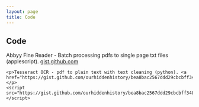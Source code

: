 ```yaml
---
layout: page
title: Code
---
```


<div class="container">
  <div class="page-container">
    <h2>Code</h2>
    <p>Abbyy Fine Reader - Batch processing pdfs to single page txt files (applescript). <a href="https://gist.github.com/ourhiddenhistory/45aa898352997a1a76732a368493ccce">gist.github.com</a></p>
    <script src="https://gist.github.com/ourhiddenhistory/45aa898352997a1a76732a368493ccce.js"></script>

    <p>Tesseract OCR - pdf to plain text with text cleaning (python). <a href="https://gist.github.com/ourhiddenhistory/bea8bac2567ddd29cbcbff3489aa93d9">gist.github.com</a></p>
    <script src="https://gist.github.com/ourhiddenhistory/bea8bac2567ddd29cbcbff3489aa93d9.js"></script>

  </div>
</div>
